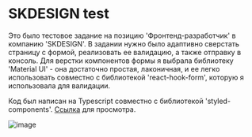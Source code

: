 # SKDESIGN test

Это было тестовое задание на позицию 'Фронтенд-разработчик' в компанию 'SKDESIGN'. В задании нужно было адаптивно сверстать страницу с формой, реализовать ее валидацию, а также отправку в консоль. Для верстки компонентов формы я выбрала библиотеку 'Material UI' - она достаточно простая, лаконичная, и ее легко использовать совместно с библиотекой 'react-hook-form', которую я использовала для валидации.

Код был написан на Typescript совместно с библиотекой 'styled-components'. 
[Ссылка](https://alienaline.github.io/sk-design/) для просмотра.

![image](https://github.com/alienaline/sk-design/tree/master/src/assets/images/preview.png)